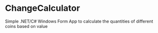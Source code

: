 # ChangeCalculator
 Simple .NET/C# Windows Form App to calculate the quantities of different coins based on value
